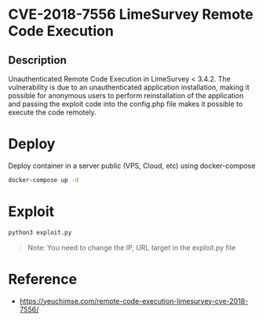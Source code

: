 # CVE-2018-7556 LimeSurvey Remote Code Execution

## Description

Unauthenticated Remote Code Execution in LimeSurvey < 3.4.2. The vulnerability is due to an unauthenticated application installation, making it possible for anonymous users to perform reinstallation of the application and passing the exploit code into the config.php file makes it possible to execute the code remotely.

# Deploy

Deploy container in a server public (VPS, Cloud, etc) using docker-compose

```bash
docker-compose up -d
```

# Exploit

```bash
python3 exploit.py
```

> Note: You need to change the IP, URL target in the exploit.py file

# Reference

- https://yeuchimse.com/remote-code-execution-limesurvey-cve-2018-7556/
